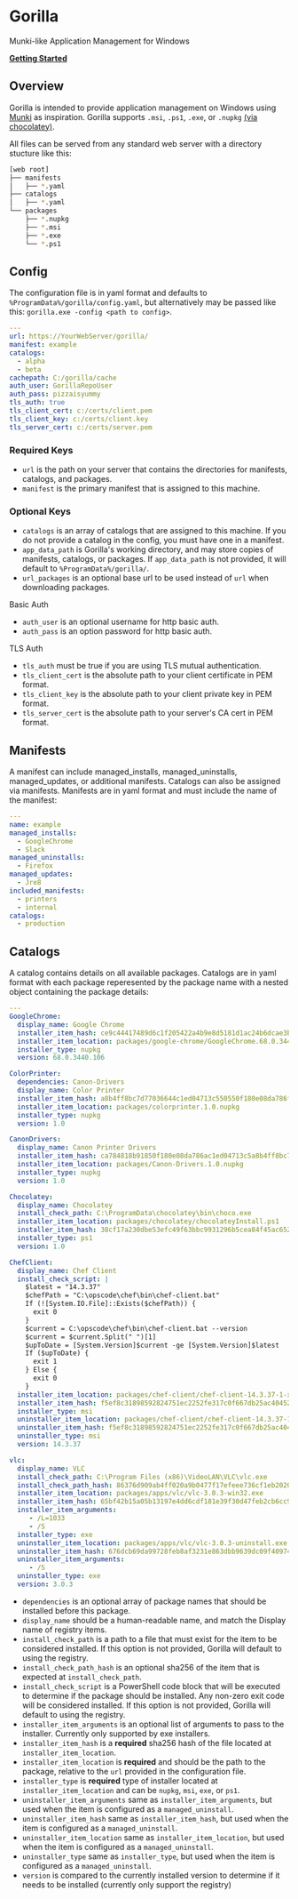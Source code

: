 # Gorilla
Munki-like Application Management for Windows

**[Getting Started](https://github.com/1dustindavis/gorilla/wiki)**

## Overview
Gorilla is intended to provide application management on Windows using [Munki](https://github.com/munki/munki) as inspiration.
Gorilla supports `.msi`, `.ps1`, `.exe`, or `.nupkg` [(via chocolatey)](https://github.com/chocolatey/choco).

All files can be served from any standard web server with a directory stucture like this:

```bash
[web root]
├── manifests
│   ├── *.yaml
├── catalogs
│   ├── *.yaml
└── packages
    ├── *.nupkg
    ├── *.msi
    ├── *.exe
    └── *.ps1
```

## Config
The configuration file is in yaml format and defaults to `%ProgramData%/gorilla/config.yaml`, but alternatively may be passed like this: `gorilla.exe -config <path to config>`.

```yaml
---
url: https://YourWebServer/gorilla/
manifest: example
catalogs: 
  - alpha
  - beta
cachepath: C:/gorilla/cache
auth_user: GorillaRepoUser
auth_pass: pizzaisyummy
tls_auth: true
tls_client_cert: c:/certs/client.pem
tls_client_key: c:/certs/client.key
tls_server_cert: c:/certs/server.pem
```

### Required Keys
* `url` is the path on your server that contains the directories for manifests, catalogs, and packages.
* `manifest` is the primary manifest that is assigned to this machine.

### Optional Keys
* `catalogs` is an array of catalogs that are assigned to this machine. If you do not provide a catalog in the config, you must have one in a manifest.
* `app_data_path` is Gorilla's working directory, and may store copies of manifests, catalogs, or packages. If `app_data_path` is not provided, it will default to `%ProgramData%/gorilla/`.
* `url_packages` is an optional base url to be used instead of `url` when downloading packages.

Basic Auth
* `auth_user` is an optional username for http basic auth.
* `auth_pass` is an option password for http basic auth.

TLS Auth
* `tls_auth` must be true if you are using TLS mutual authentication.
* `tls_client_cert` is the absolute path to your client certificate in PEM format.
* `tls_client_key` is the absolute path to your client private key in PEM format.
* `tls_server_cert` is the absolute path to your server's CA cert in PEM format.

## Manifests
A manifest can include managed_installs, managed_uninstalls, managed_updates, or additional manifests. Catalogs can also be assigned via manifests. Manifests are in yaml format and must include the name of the manifest:

```yaml
---
name: example
managed_installs:
  - GoogleChrome
  - Slack
managed_uninstalls:
  - Firefox
managed_updates:
  - Jre8
included_manifests:
  - printers
  - internal
catalogs:
  - production
```
## Catalogs
A catalog contains details on all available packages. Catalogs are in yaml format with each package reperesented by the package name with a nested object containing the package details:

```yaml
---
GoogleChrome:
  display_name: Google Chrome
  installer_item_hash: ce9c44417489d6c1f205422a4b9e8d5181d1ac24b6dcae3bd68ec315efdeb18b
  installer_item_location: packages/google-chrome/GoogleChrome.68.0.3440.106.nupkg
  installer_type: nupkg
  version: 68.0.3440.106

ColorPrinter:
  dependencies: Canon-Drivers
  display_name: Color Printer
  installer_item_hash: a8b4ff8bc7d77036644c1ed04713c550550f180e08da786fbca784818b918dac
  installer_item_location: packages/colorprinter.1.0.nupkg
  installer_type: nupkg
  version: 1.0

CanonDrivers:
  display_name: Canon Printer Drivers
  installer_item_hash: ca784818b91850f180e08da786ac1ed04713c5a8b4ff8bc7d77036644dac505aec
  installer_item_location: packages/Canon-Drivers.1.0.nupkg
  installer_type: nupkg
  version: 1.0

Chocolatey:
  display_name: Chocolatey
  install_check_path: C:\ProgramData\chocolatey\bin\choco.exe
  installer_item_location: packages/chocolatey/chocolateyInstall.ps1
  installer_item_hash: 38cf17a230dbe53efc49f63bbc9931296b5cea84f45ac6528ce60767fe370230
  installer_type: ps1
  version: 1.0

ChefClient:
  display_name: Chef Client
  install_check_script: |
    $latest = "14.3.37"
    $chefPath = "C:\opscode\chef\bin\chef-client.bat"
    If (![System.IO.File]::Exists($chefPath)) {
      exit 0
    }
    $current = C:\opscode\chef\bin\chef-client.bat --version
    $current = $current.Split(" ")[1]
    $upToDate = [System.Version]$current -ge [System.Version]$latest
    If ($upToDate) {
      exit 1
    } Else {
      exit 0
    }
  installer_item_location: packages/chef-client/chef-client-14.3.37-1-x64.msi
  installer_item_hash: f5ef8c31898592824751ec2252fe317c0f667db25ac40452710c8ccf35a1b28d
  installer_type: msi
  uninstaller_item_location: packages/chef-client/chef-client-14.3.37-1-x64.msi
  uninstaller_item_hash: f5ef8c31898592824751ec2252fe317c0f667db25ac40452710c8ccf35a1b28d
  uninstaller_type: msi
  version: 14.3.37

vlc:
  display_name: VLC
  install_check_path: C:\Program Files (x86)\VideoLAN\VLC\vlc.exe
  install_check_path_hash: 86376d909ab4ff020a9b0477f17efeee736cf1eb2020ded3c511188f8571ebc5
  installer_item_location: packages/apps/vlc/vlc-3.0.3-win32.exe
  installer_item_hash: 65bf42b15a05b13197e4dd6cdf181e39f30d47feb2cb6cc929db21cd634cd36f
  installer_item_arguments: 
     - /L=1033
     - /S
  installer_type: exe
  uninstaller_item_location: packages/apps/vlc/vlc-3.0.3-uninstall.exe
  uninstaller_item_hash: 676dcb69da99728feb8af3231e863dbb9639dc09f409749a74dd5c08dc2fb809
  uninstaller_item_arguments: 
     - /S
  uninstaller_type: exe
  version: 3.0.3

```

* `dependencies` is an optional array of package names that should be installed before this package.
* `display_name` should be a human-readable name, and match the Display name of registry items.
* `install_check_path` is a path to a file that must exist for the item to be considered installed. If this option is not provided, Gorilla will default to using the registry.
* `install_check_path_hash` is an optional sha256 of the item that is expected at `install_check_path`.
* `install_check_script` is a PowerShell code block that will be executed to determine if the package should be installed. Any non-zero exit code will be considered installed. If this option is not provided, Gorilla will default to using the registry.
* `installer_item_arguments` is an optional list of arguments to pass to the installer. Currently only supported by exe installers.
* `installer_item_hash` is a **required** sha256 hash of the file located at `installer_item_location`.
* `installer_item_location` is **required** and should be the path to the package, relative to the `url` provided in the configuration file.
* `installer_type` is **required** type of installer located at `installer_item_location` and can be `nupkg`, `msi`, `exe`, or `ps1`.
* `uninstaller_item_arguments` same as `installer_item_arguments`, but used when the item is configured as a `managed_uninstall`.
* `uninstaller_item_hash` same as `installer_item_hash`, but used when the item is configured as a `managed_uninstall`.
* `uninstaller_item_location` same as `installer_item_location`, but used when the item is configured as a `managed_uninstall`.
* `uninstaller_type` same as `installer_type`, but used when the item is configured as a `managed_uninstall`.
* `version` is compared to the currently installed version to determine if it needs to be installed (currently only support the registry)

